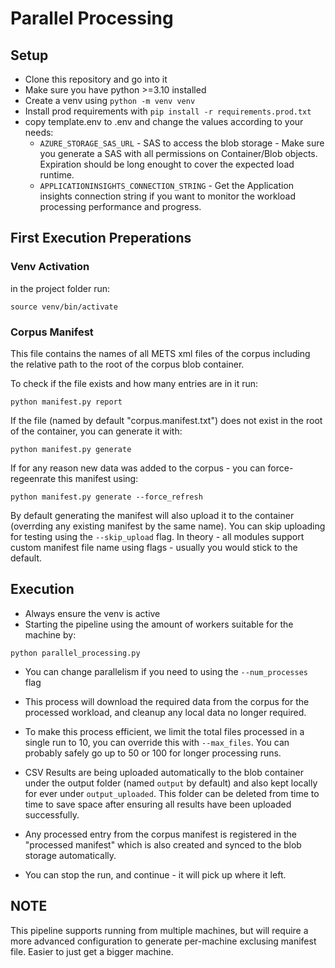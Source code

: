 # Parallel Processing

## Setup

- Clone this repository and go into it
- Make sure you have python >=3.10 installed
- Create a venv using `python -m venv venv`
- Install prod requirements with `pip install -r requirements.prod.txt`
- copy template.env to .env and change the values according to your needs:
  - `AZURE_STORAGE_SAS_URL` - SAS to access the blob storage - Make sure you generate a SAS with all permissions on Container/Blob objects. Expiration should be long enought to cover the expected load runtime.
  - `APPLICATIONINSIGHTS_CONNECTION_STRING` - Get the Application insights connection string if you want to monitor the workload processing performance and progress.

## First Execution Preperations

### Venv Activation

in the project folder run:

`source venv/bin/activate`

### Corpus Manifest
This file contains the names of all METS xml files of the corpus including the relative path to the root of the corpus blob container.

To check if the file exists and how many entries are in it run:

`python manifest.py report`

If the file (named by default "corpus.manifest.txt") does not exist in the root of the container, you can generate it with:

`python manifest.py generate`

If for any reason new data was added to the corpus - you can force-regeenrate this manifest using:

`python manifest.py generate --force_refresh`

By default generating the manifest will also upload it to the container (overrding any existing manifest by the same name). You can skip uploading for testing using the `--skip_upload` flag.
In theory - all modules support custom manifest file name using flags - usually you would stick to the default.

## Execution

- Always ensure the venv is active
- Starting the pipeline using the amount of workers suitable for the machine by:

`python parallel_processing.py`

- You can change parallelism if you need to using the `--num_processes` flag

- This process will download the required data from the corpus for the processed workload, and cleanup any local data no longer required.
- To make this process efficient, we limit the total files processed in a single run to 10, you can override this with `--max_files`. You can probably safely go up to 50 or 100 for longer processing runs.
- CSV Results are being uploaded automatically to the blob container under the output folder (named `output` by default) and also kept locally for ever under `output_uploaded`. This folder can be deleted from time to time to save space after ensuring all results have been uploaded successfully.
- Any processed entry from the corpus manifest is registered in the "processed manifest" which is also created and synced to the blob storage automatically.
- You can stop the run, and continue - it will pick up where it left.

## NOTE

This pipeline supports running from multiple machines, but will require a more advanced configuration to generate per-machine exclusing manifest file. Easier to just get a bigger machine.